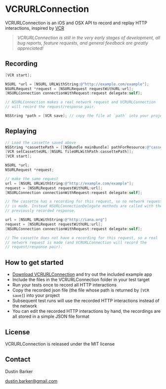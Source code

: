 # VCRURLConnection
VCRURLConnection is an iOS and OSX API to record and replay HTTP interactions, inspired by [VCR](https://github.com/myronmarston/vcr)

> _VCRURLConnection is still in the very early stages of development, all bug reports, feature requests, and general feedback are greatly appreciated!_

## Recording

``` objective-c
[VCR start];

NSURL *url = [NSURL URLWithString:@"http://example.com/example"];
NSURLRequest *request = [NSURLRequest requestWithURL:url];
[NSURLConnection connectionWithRequest:request delegate:self];

// NSURLConnection makes a real network request and VCRURLConnection
// will record the request/response pair.

NSString *path = [VCR save]; // copy the file at `path` into your project
```

## Replaying

``` objective-c
// Load the cassette saved above
NSString *cassettePath = [[NSBundle mainBundle] pathForResource:@"cassette" ofType:@"json"];
[VCR setCassetteURL:[NSURL fileURLWithPath:cassettePath]];
[VCR start];

NSURL *url;
NSURLRequest *request;

// make the same request
url = [NSURL URLWithString:@"http://example.com/example"];
request = [NSURLRequest requestWithURL:url];
[NSURLConnection connectionWithRequest:request delegate:self];

// The cassette has a recording for this request, so no network request
// is made. Instead NSURLConnectionDelegate methods are called with the
// previously recorded response.

url = [NSURL URLWithString:@"http://iana.org"]
request = [NSURLRequest requestWithURL:url];
[NSURLConnection connectionWithRequest:request delegate:self];

// The cassette does not have a recording for this request, so a real
// network request is made (and VCRURLConnection will record the
// request/response pair).
```

## How to get started
- [Download VCRURLConnection](https://github.com/dstnbrkr/VCRURLConnection/zipball/master) and try out the included example app
- Include the files in the VCRURLConnection folder in your test target
- Run your tests once to record all HTTP interactions
- Copy the recorded json file (the file whose path is returned by `[VCR save]`) into your project
- Subsequent test runs will use the recorded HTTP interactions instead of the network
- You can edit the recorded HTTP interactions by hand, the recordings are all stored in a simple JSON file format

## License

VCRURLConnection is released under the MIT license

## Contact

Dustin Barker

dustin.barker@gmail.com






